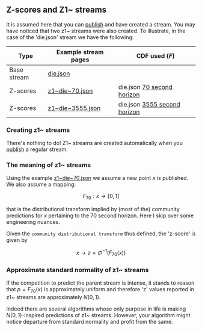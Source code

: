 
## Z-scores and Z1~ streams

It is assumed here that you can [publish](https://microprediction.github.io/microprediction/publish.html) and have 
created a stream. You may have noticed that two z1~ streams were also created. To illustrate, in the case
of the 'die.json' stream we have the following:
 
| Type        | Example stream pages                                                                         | CDF used ($F$)                                                                                                |
|-------------|----------------------------------------------------------------------------------------------|---------------------------------------------------------------------------------------------------------------|
| Base stream | [die.json](https://www.microprediction.org/stream_dashboard.html?stream=die)                 |                                                                                                               |
| Z-scores    | [z1~die~70.json](https://www.microprediction.org/stream_dashboard.html?stream=z1~die~70)     | die.json [70 second horizon](https://www.microprediction.org/stream_dashboard.html?stream=die&horizon=70)     |
| Z-scores    | [z1~die~3555.json](https://www.microprediction.org/stream_dashboard.html?stream=z1~die~3555) | die.json [3555 second horizon](https://www.microprediction.org/stream_dashboard.html?stream=die&horizon=3555) |


### Creating z1~ streams
There's nothing to do! Z1~ streams are created automatically 
when you [publish](https://microprediction.github.io/microprediction/publish.html) a regular stream. 


### The meaning of z1~ streams 

Using the example [z1~die~70.json](https://www.microprediction.org/stream_dashboard.html?stream=z1~die~70) we assume
a new point $x$ is published. We also assume a mapping: 

$$ F_{70}: x \rightarrow [0,1]$$

that is the distributional transform implied by (most of the) community predictions for $x$ pertaining to the $70$ second horizon. 
Here I skip over some engineering nuances.  

Given the `community distributional transform` thus defined, the 'z-score' is given by

$$
   x \rightarrow z = \Phi^{-1}\left( F_{70}(x)   \right)
$$

### Approximate standard normality of z1~ streams

If the competition to predict the parent stream is intense, it stands to reason that $p=F_{70}(x)$ is approximately 
uniform and therefore 'z' values reported in z1~ streams are approximately $N(0,1)$. 

Indeed there are several 
algorithms whose only purpose in life is making $N(0,1)$-inspired predictions of z1~ streams. However, your algorithm might notice departure from standard normality and profit from the same. 


 
